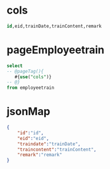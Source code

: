 cols
===
```sql
id,eid,trainDate,trainContent,remark
```


pageEmployeetrain
===
```sql
select
-- @pageTag(){
   #{use("cols")}
-- @}
from employeetrain
```


jsonMap
===
```json
{
    "id":"id",
    "eid":"eid",
    "traindate":"trainDate",
    "traincontent":"trainContent",
    "remark":"remark"
}
```
